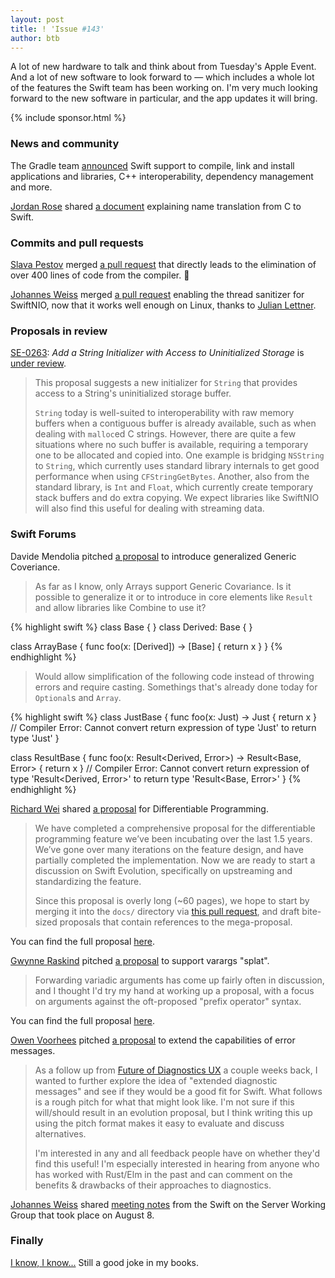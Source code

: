 ```yaml
---
layout: post
title: ! 'Issue #143'
author: btb
---
```


A lot of new hardware to talk and think about from Tuesday's Apple Event.
And a lot of new software to look forward to — which includes a whole lot of
the features the Swift team has been working on. I'm very much looking forward
to the new software in particular, and the app updates it will bring.

<!--excerpt-->

{% include sponsor.html %}

### News and community

The Gradle team [announced](https://blog.gradle.org/introducing-the-swift-plugins)
Swift support to compile, link and install applications and libraries, C++
interoperability, dependency management and more.

[Jordan Rose](https://twitter.com/UINT_MIN) shared [a document](https://github.com/apple/swift/blob/master/docs/CToSwiftNameTranslation.md)
explaining name translation from C to Swift.

### Commits and pull requests

[Slava Pestov](https://twitter.com/slava_pestov) merged [a pull request](https://github.com/apple/swift/pull/27033)
that directly leads to the elimination of over 400 lines of code from the
compiler. 🎉

[Johannes Weiss](https://twitter.com/johannesweiss) merged [a pull request](https://github.com/apple/swift-nio/pull/1130)
enabling the thread sanitizer for SwiftNIO, now that it works well enough on
Linux, thanks to [Julian Lettner](https://github.com/yln).

### Proposals in review

[SE-0263](https://github.com/apple/swift-evolution/blob/master/proposals/0263-string-uninitialized-initializer.md): *Add a String Initializer with Access to Uninitialized Storage* is [under review](https://forums.swift.org/t/se-0263-add-a-string-initializer-with-access-to-uninitialized-storage/27417).

> This proposal suggests a new initializer for `String` that provides access to
a String's uninitialized storage buffer.
>
> `String` today is well-suited to interoperability with raw memory buffers when
a contiguous buffer is already available, such as when dealing with `malloc`ed
C strings. However, there are quite a few situations where no such buffer is
available, requiring a temporary one to be allocated and copied into. One
example is bridging `NSString` to `String`, which currently uses standard
library internals to get good performance when using `CFStringGetBytes`.
Another, also from the standard library, is `Int` and `Float`, which currently
create temporary stack buffers and do extra copying. We expect libraries like
SwiftNIO will also find this useful for dealing with streaming data.

### Swift Forums

Davide Mendolia pitched [a proposal](https://forums.swift.org/t/generic-covariance-to-improve-api-usage/28719) 
to introduce generalized Generic Coveriance.

> As far as I know, only Arrays support Generic Covariance. Is it possible to
generalize it or to introduce in core elements like `Result` and allow libraries
like Combine to use it?

{% highlight swift %}
class Base {
}
class Derived: Base {
}

class ArrayBase {
    func foo(x: [Derived]) -> [Base] { return x }
}
{% endhighlight %}

> Would allow simplification of the following code instead of throwing errors
and require casting. Somethings that's already done today for `Optional`s and
`Array`.

{% highlight swift %}
class JustBase {
    func foo(x: Just<Derived>) -> Just<Base> { return x } // Compiler Error: Cannot convert return expression of type 'Just<Derived>' to return type 'Just<Base>'
}

class ResultBase {
    func foo(x: Result<Derived, Error>) -> Result<Base, Error> { return x } // Compiler Error: Cannot convert return expression of type 'Result<Derived, Error>' to return type 'Result<Base, Error>'
}
{% endhighlight %}

[Richard Wei](https://twitter.com/rxwei) shared [a proposal](https://forums.swift.org/t/differentiable-programming-mega-proposal/28547)
for Differentiable Programming.

> We have completed a comprehensive proposal for the differentiable programming
feature we’ve been incubating over the last 1.5 years. We’ve gone over many
iterations on the feature design, and have partially completed the
implementation. Now we are ready to start a discussion on Swift Evolution,
specifically on upstreaming and standardizing the feature.
>
> Since this proposal is overly long (\~60 pages), we hope to start by merging
it into the `docs/` directory via [this pull request](https://github.com/apple/swift/pull/27034),
and draft bite-sized proposals that contain references to the mega-proposal.

You can find the full proposal [here](https://github.com/dan-zheng/swift/blob/differentiable-programming/docs/DifferentiableProgramming.md).

[Gwynne Raskind](https://twitter.com/_AngeloidBeta)
pitched [a proposal](https://forums.swift.org/t/yet-another-varargs-splat-proposal/28649)
to support varargs "splat".

> Forwarding variadic arguments has come up fairly often in discussion, and I
thought I'd try my hand at working up a proposal, with a focus on arguments
against the oft-proposed "prefix operator" syntax.

You can find the full proposal [here](https://github.com/gwynne/swift-evolution/blob/splat-proposal/proposals/NNNN-forward-array-to-variadic-args.md).

[Owen Voorhees]() pitched [a proposal](https://forums.swift.org/t/pitch-extended-error-messages/28754)
to extend the capabilities of error messages.

> As a follow up from [Future of Diagnostics UX](https://forums.swift.org/t/future-of-diagnostics-ux/28178)
a couple weeks back, I wanted to further explore the idea of "extended
diagnostic messages" and see if they would be a good fit for Swift. What follows
is a rough pitch for what that might look like. I'm not sure if this will/should
result in an evolution proposal, but I think writing this up using the pitch
format makes it easy to evaluate and discuss alternatives.
>
> I'm interested in any and all feedback people have on whether they'd find
this useful! I'm especially interested in hearing from anyone who has worked
with Rust/Elm in the past and can comment on the benefits & drawbacks of their
approaches to diagnostics.

[Johannes Weiss](https://twitter.com/johannesweiss) shared [meeting notes](https://forums.swift.org/t/august-11th-2019/28553)
from the Swift on the Server Working Group that took place on August 8.

### Finally

[I know, I know...](https://twitter.com/netflix/status/1171794533140463617)
Still a good joke in my books.
